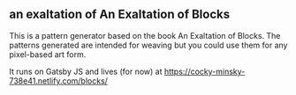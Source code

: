 ## an exaltation of An Exaltation of Blocks

This is a pattern generator based on the book An Exaltation of Blocks. The patterns generated are intended for weaving but you could use them for any pixel-based art form.

It runs on Gatsby JS and lives (for now) at https://cocky-minsky-738e41.netlify.com/blocks/